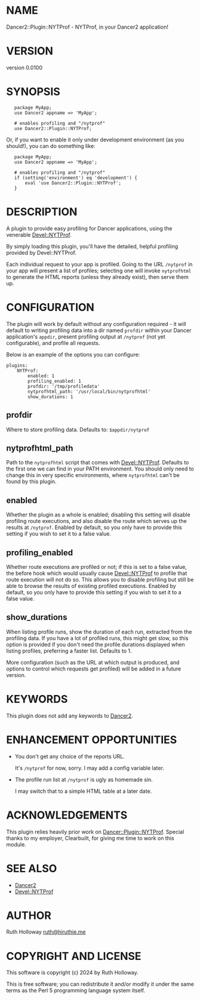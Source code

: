 # NAME

Dancer2::Plugin::NYTProf - NYTProf, in your Dancer2 application!

# VERSION

version 0.0100

# SYNOPSIS

       package MyApp;
       use Dancer2 appname => 'MyApp';
    
       # enables profiling and "/nytprof"
       use Dancer2::Plugin::NYTProf;

Or, if you want to enable it only under development environment (as you should!),
you can do something like:

       package MyApp;
       use Dancer2 appname => 'MyApp';
    
       # enables profiling and "/nytprof"
       if (setting('environment') eq 'development') {
           eval 'use Dancer2::Plugin::NYTProf';
       }

# DESCRIPTION

A plugin to provide easy profiling for Dancer applications, using the venerable
[Devel::NYTProf](https://metacpan.org/pod/Devel%3A%3ANYTProf).

By simply loading this plugin, you'll have the detailed, helpful profiling
provided by Devel::NYTProf.

Each individual request to your app is profiled.  Going to the URL
`/nytprof` in your app will present a list of profiles; selecting one will
invoke `nytprofhtml` to generate the HTML reports (unless they already exist),
then serve them up.

# CONFIGURATION

The plugin will work by default without any configuration required - it will
default to writing profiling data into a dir named `profdir` within your Dancer
application's `appdir`, present profiling output at `/nytprof` (not yet
configurable), and profile all requests.

Below is an example of the options you can configure:

    plugins:
        NYTProf:
            enabled: 1
            profiling_enabled: 1
            profdir: '/tmp/profiledata'
            nytprofhtml_path: '/usr/local/bin/nytprofhtml'
            show_durations: 1

## profdir

Where to store profiling data. Defaults to: `$appdir/nytprof`

## nytprofhtml\_path

Path to the `nytprofhtml` script that comes with [Devel::NYTProf](https://metacpan.org/pod/Devel%3A%3ANYTProf). Defaults to
the first one we can find in your PATH environment. You should only need to
change this in very specific environments, where `nytprofhtml` can't be found by
this plugin.

## enabled

Whether the plugin as a whole is enabled; disabling this setting will disable
profiling route executions, and also disable the route which serves up the
results at `/nytprof`.  Enabled by default, so you only have to provide this
setting if you wish to set it to a false value.

## profiling\_enabled

Whether route executions are profiled or not; if this is set to a false value,
the before hook which would usually cause [Devel::NYTProf](https://metacpan.org/pod/Devel%3A%3ANYTProf) to profile that
route execution will not do so.  This allows you to disable profiling but still
be able to browse the results of existing profiled executions.  Enabled by
default, so you only have to provide this setting if you wish to set it to a
false value.

## show\_durations

When listing profile runs, show the duration of each run, extracted from the
profiling data.  If you have a lot of profiled runs, this might get slow, so
this option is provided if you don't need the profile durations displayed when
listing profiles, preferring a faster list.  Defaults to 1.

More configuration (such as the URL at which output is produced, and options to
control which requests get profiled) will be added in a future version.

# KEYWORDS

This plugin does not add any keywords to [Dancer2](https://metacpan.org/pod/Dancer2).

# ENHANCEMENT OPPORTUNITIES

- You don't get any choice of the reports URL.

    It's `/nytprof` for now, sorry. I may add a config variable later.

- The profile run list at `/nytprof` is ugly as homemade sin.

    I may switch that to a simple HTML table at a later date.

# ACKNOWLEDGEMENTS

This plugin relies heavily prior work on [Dancer::Plugin::NYTProf](https://metacpan.org/pod/Dancer%3A%3APlugin%3A%3ANYTProf).  Special thanks
to my employer, Clearbuilt, for giving me time to work on this module.

# SEE ALSO

- [Dancer2](https://metacpan.org/pod/Dancer2)
- [Devel::NYTProf](https://metacpan.org/pod/Devel%3A%3ANYTProf)

# AUTHOR

Ruth Holloway <ruth@hiruthie.me>

# COPYRIGHT AND LICENSE

This software is copyright (c) 2024 by Ruth Holloway.

This is free software; you can redistribute it and/or modify it under
the same terms as the Perl 5 programming language system itself.
